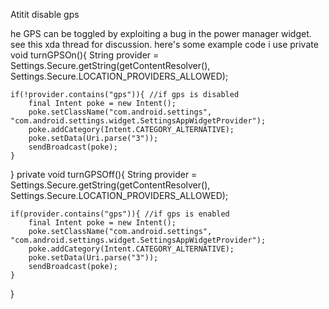 Atitit disable gps



he GPS can be toggled by exploiting a bug in the power manager widget. see this xda thread for discussion.
here's some example code i use
private void turnGPSOn(){
    String provider = Settings.Secure.getString(getContentResolver(), Settings.Secure.LOCATION_PROVIDERS_ALLOWED);

    if(!provider.contains("gps")){ //if gps is disabled
        final Intent poke = new Intent();
        poke.setClassName("com.android.settings", "com.android.settings.widget.SettingsAppWidgetProvider"); 
        poke.addCategory(Intent.CATEGORY_ALTERNATIVE);
        poke.setData(Uri.parse("3")); 
        sendBroadcast(poke);
    }
}
private void turnGPSOff(){
    String provider = Settings.Secure.getString(getContentResolver(), Settings.Secure.LOCATION_PROVIDERS_ALLOWED);

    if(provider.contains("gps")){ //if gps is enabled
        final Intent poke = new Intent();
        poke.setClassName("com.android.settings", "com.android.settings.widget.SettingsAppWidgetProvider");
        poke.addCategory(Intent.CATEGORY_ALTERNATIVE);
        poke.setData(Uri.parse("3")); 
        sendBroadcast(poke);
    }
}

